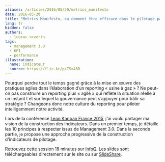 ```yaml
---
aliases: /articles/2016/05/20/metrics_manifesto
date: 2016-05-20
title: "Metrics Manifesto, ou comment être efficace dans le pilotage par les indicateurs"
lang: fr
hidden: false
authors:
  - legras_severin
tags:
  - management 3.0
  - KPI
  - performance
illustration:
  name: indicateur
  source: https://flic.kr/p/7Sx48D
---
```


Pourquoi perdre tout le temps gagné grâce à la mise en œuvre des pratiques agiles dans l’élaboration d’un reporting « usine à gaz » ? Ne peut-on pas construire un reporting plus « agile » qui reflète la situation réelle à un instant t et sur lequel la gouvernance peut s’appuyer pour bâtir sa stratégie ? Changeons donc notre culture du reporting pour piloter intelligemment notre activité.

Lors de la conférence [Lean Kanban France 2015], j'ai voulu partager ma vision de la construction des indicateurs. Dans un premier temps, je détaille les 10 principes à respecter issus de Management 3.0. Dans la seconde partie, je propose une approche progressive de la construction d'indicateurs de pilotage.

Retrouvez cette session 18 minutes sur [InfoQ]. Les slides sont  téléchargeables directement sur le site ou sur [SlideShare].


[Lean Kanban France 2015]: http://leankanban.fr/
[InfoQ]: https://www.infoq.com/fr/presentations/lkfr-severin-legras-metrics-manifesto
[SlideShare]: http://www.slideshare.net/SverinLegras/lkfr2015-metrics-manifesto
